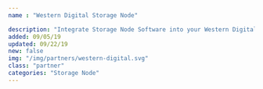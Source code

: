 ```yaml
---
name : "Western Digital Storage Node"

description: "Integrate Storage Node Software into your Western Digital Hard Drive"
added: 09/05/19
updated: 09/22/19
new: false
img: "/img/partners/western-digital.svg"
class: "partner"
categories: "Storage Node"
---
```


